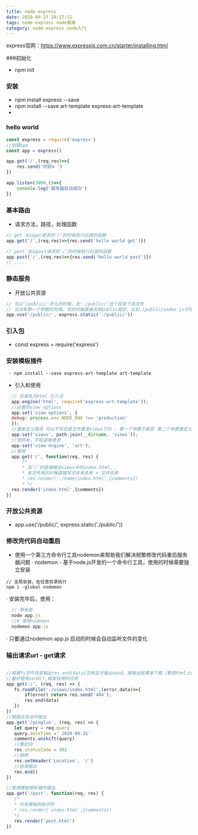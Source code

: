 ```yaml
---
title: node-express
date: 2020-09-27 20:17:11
tags: node-express node框架
category: node-express node入门
---
```

express官网：https://www.expressjs.com.cn/starter/installing.html
<!-- more -->
###初始化
 - npm init
 
### 安装
 - npm install express --save
 - npm install --save art-template express-art-template
 - 
 
### hello world
```js
const express = require('express')
//创建app
const app = express()

app.get('/',(req,res)=>{
    res.send('你好a ')
})

app.listen(3000,()=>{
    console.log('服务器启动成功')
})
```

### 基本路由
- 请求方法，路径，处理函数
```js
// get 当以get请求的'/'的时候执行后面的函数
app.get('/',(req,res)=>{res.send('hello world get')})

// post 当以post请求的'/'的时候执行后面的函数
app.post('/',(req,res)=>{res.send('hello world post')})
// .....
```

### 静态服务
 - 开放公共资源
```js
// 当以'/public/'开头的时候，去'./public/'这个目录下找文件
// 当没有第一个参数的时候，写的时候直接去除public就好，比如./public/index.js可写index.js
app.use('/public/', express.static('./public/'))
```


### 引入包
 - const express = require('express')
 
### 安装模板插件
     - npm install --save express-art-template art-template
 - 引入和使用
  ```js
    // 后缀名为html 引入包
    app.engine('html', require('express-art-template'));
    //必要的view options
    app.set('view options', {
    debug: process.env.NODE_ENV !== 'production'
    });
    //重新定义路径 可以不写但是文件要是views下的 - 第一个参数不能变 第二个参数事定义的路径
    app.set('views', path.join(__dirname, 'views'));
    //官网有，不知道啥意思
    app.set('view engine', 'art');  
    //使用
    app.get('/', function(req, res) {
        /*
        * 当‘/’时直接输出views中的index.html,
        * 有文件夹的时候直接写文件夹名称 + 文件名称
        * res.render('./home/index.html',{comments})
        * */
    res.render('index.html',{comments})
})
```

### 开放公共资源
 - app.use('/public/', express.static('./public/'))

### 修改完代码自动重启
 - 使用一个第三方命令行工具nodemon来帮助我们解决频繁修改代码重启服务器问题
  · nodemon - 基于node.js开发的一个命令行工具，使用的时候需要独立安装
  ```
// 全局安装，在任意目录执行
  npm i -global nodemon
```
  · 安装完毕后，使用：
  ```js
    // 原来是 
    node app.js 
    //# 使用nodemon
    nodemon app.js
  ```
  · 只要通过nodemon app.js 启动的时候会自动监听文件的变化

### 输出请求url - get请求
 ```js

//根据fs文件找查输出res.end(data)文档显示输出send，我输出结果是下载（更改html上的Content-Type: text/html; charset=utf-8）或者重新打包输出
//最好使用send(),框架自带的应用
app.get('/', (req, res) => {
    fs.readFile('./views/index.html',(error,data)=>{
        if(error) return res.send('404');
        res.end(data)
    })
})
//根据点击动作输出
app.get('/pinglun', (req, res) => {
    let query = req.query
    query.dateTime =' 2020-09-31'
    comments.unshift(query)
    //重定向
    res.statusCode = 302
    //跳转    
    res.setHeader('Location', '/')
    //结束输出    
    res.end()
})

//使用模板解析插件输出
app.get('/post', function(req, res) {
    /*
    * 内有模板的标识符
    * res.render('index.html',{comments})
    */
    res.render('post.html')
})
```



